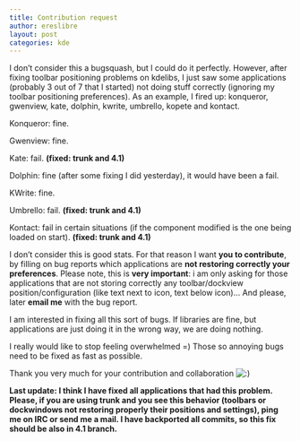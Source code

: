 ```yaml
---
title: Contribution request
author: ereslibre
layout: post
categories: kde
---
```

I don’t consider this a bugsquash, but I could do it perfectly. However, after fixing toolbar positioning problems on kdelibs, I just saw some applications (probably 3 out of 7 that I started) not doing stuff correctly (ignoring my toolbar positioning preferences). As an example, I fired up: konqueror, gwenview, kate, dolphin, kwrite, umbrello, kopete and kontact.

Konqueror: fine.

Gwenview: fine.

Kate: fail. **(fixed: trunk and 4.1)**

Dolphin: fine (after some fixing I did yesterday), it would have been a fail.

KWrite: fine.

Umbrello: fail. **(fixed: trunk and 4.1)**

Kontact: fail in certain situations (if the component modified is the one being loaded on start). **(fixed: trunk and 4.1)**

I don’t consider this is good stats. For that reason I want **you to contribute**, by filling on bug reports which applications are **not restoring correctly your preferences**. Please note, this is **very important**: i am only asking for those applications that are not storing correctly any toolbar/dockview position/configuration (like text next to icon, text below icon)… And please, later **email me** with the bug report.

I am interested in fixing all this sort of bugs. If libraries are fine, but applications are just doing it in the wrong way, we are doing nothing.

I really would like to stop feeling overwhelmed =) Those so annoying bugs need to be fixed as fast as possible.

Thank you very much for your contribution and collaboration ![:)][1] 

 [1]: http://blog.ereslibre.es/wp-includes/images/smilies/icon_smile.gif

**Last update: I think I have fixed all applications that had this problem. Please, if you are using trunk and you see this behavior (toolbars or dockwindows not restoring properly their positions and settings), ping me on IRC or send me a mail. I have backported all commits, so this fix should be also in 4.1 branch.**
